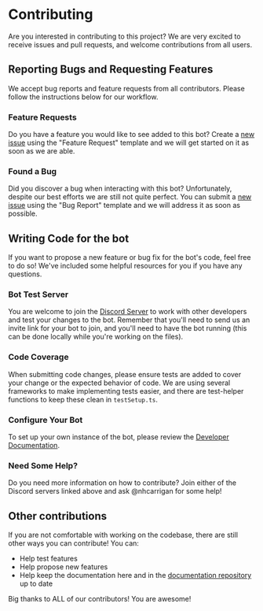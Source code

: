 # Contributing

Are you interested in contributing to this project? We are very excited to receive issues and pull requests, and welcome contributions from all users.

## Reporting Bugs and Requesting Features

We accept bug reports and feature requests from all contributors. Please follow the instructions below for our workflow.

### Feature Requests

Do you have a feature you would like to see added to this bot? Create a [new issue](https://github.com/nhcarrigan/Becca-Lyria/issues/new/choose) using the "Feature Request" template and we will get started on it as soon as we are able.

### Found a Bug

Did you discover a bug when interacting with this bot? Unfortunately, despite our best efforts we are still not quite perfect. You can submit a [new issue](https://github.com/nhcarrigan/Becca-Lyria/issues/new/choose) using the "Bug Report" template and we will address it as soon as possible.

## Writing Code for the bot

If you want to propose a new feature or bug fix for the bot's code, feel free to do so! We've included some helpful resources for you if you have any questions.

### Bot Test Server

You are welcome to join the [Discord Server](https://discord.gg/PHqDbkg) to work with other developers and test your changes to the bot. Remember that you'll need to send us an invite link for your bot to join, and you'll need to have the bot running (this can be done locally while you're working on the files).

### Code Coverage

When submitting code changes, please ensure tests are added to cover your change or the expected behavior of code. We are using several frameworks to make implementing tests easier, and there are test-helper functions to keep these clean in `testSetup.ts`.

### Configure Your Bot

To set up your own instance of the bot, please review the [Developer Documentation](https://www.nhcarrigan.com/Becca-Lyria-documentation/).

### Need Some Help?

Do you need more information on how to contribute? Join either of the Discord servers linked above and ask @nhcarrigan for some help!

## Other contributions

If you are not comfortable with working on the codebase, there are still other ways you can contribute! You can:
- Help test features
- Help propose new features
- Help keep the documentation here and in the [documentation repository](https://github.com/nhcarrigan/Becca-Lyria-documentation/) up to date

Big thanks to ALL of our contributors! You are awesome! 
